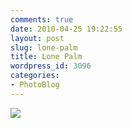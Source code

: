 ```yaml
---
comments: true
date: 2010-04-25 19:22:55
layout: post
slug: lone-palm
title: Lone Palm
wordpress_id: 3096
categories:
- PhotoBlog
---
```


![](http://ryanfitzer.com/main/wp-content/uploads/2010/04/2010-02-21-at-19-54-38.jpg)

